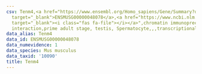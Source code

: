 ```yaml
---
csv: Tenm4,<a href="https://www.ensembl.org/Homo_sapiens/Gene/Summary?db=core;g=ENSMUSG00000048078"
  target="_blank">ENSMUSG00000048078</a>,<a href="https://www.ncbi.nlm.nih.gov/pubmed/25450459"
  target="_blank"><i class="fas fa-file"></i></a>",chromatin immunoprecipitation assay,direct
  interaction,prime adult stage, testis, Spermatocyte,,,transcriptional regulation,
data_alias: Tenm4
data_id: ENSMUSG00000048078
data_numevidence: 1
data_species: Mus musculus
data_taxid: '10090'
title: Tenm4
---
```

